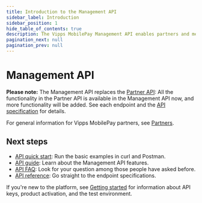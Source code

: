 ```yaml
---
title: Introduction to the Management API
sidebar_label: Introduction
sidebar_position: 1
hide_table_of_contents: true
description: The Vipps MobilePay Management API enables partners and merchants to manage their sales units.
pagination_next: null
pagination_prev: null
---
```


# Management API

**Please note:**
The Management API replaces the
[Partner API](https://developer.vippsmobilepay.com/docs/APIs/partner-api/):
All the functionality in the Partner API is available in the Management API now,
and more functionality will be added. See each endpoint and the
[API specification](https://developer.vippsmobilepay.com/api/management/)
for details.

For general information for Vipps MobilePay partners, see
[Partners](https://developer.vippsmobilepay.com/docs/partner).

## Next steps

* [API quick start](management-api-quick-start.md): Run the basic examples in curl and Postman.
* [API guide](management-api-guide.md): Learn about the Management API features.
* [API FAQ](management-api-faq.md): Look for your question among those people have asked before.
* [API reference](https://developer.vippsmobilepay.com/api/management): Go straight to the endpoint specifications.

If you're new to the platform, see
[Getting started](https://developer.vippsmobilepay.com/docs/getting-started/)
for information about API keys, product activation, and the test environment.
